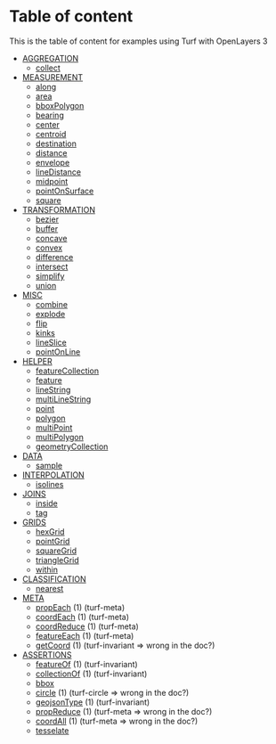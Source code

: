 # Table of content

This is the table of content for examples using Turf with OpenLayers 3

* [AGGREGATION](aggregation/README.md)
    * [collect](aggregation/collect.md)
* [MEASUREMENT](measurement/README.md)
    * [along](measurement/along.md)
    * [area](measurement/area.md)
    * [bboxPolygon](measurement/bboxPolygon.md)
    * [bearing](measurement/bearing.md)
    * [center](measurement/center.md)
    * [centroid](measurement/centroid.md)
    * [destination](measurement/destination.md)
    * [distance](measurement/distance.md)
    * [envelope](measurement/envelope.md)
    * [lineDistance](measurement/lineDistance.md)
    * [midpoint](measurement/midpoint.md)
    * [pointOnSurface](measurement/pointOnSurface.md)
    * [square](measurement/square.md)
* [TRANSFORMATION](transformation/README.md)
    * [bezier](transformation/bezier.md)
    * [buffer](transformation/buffer.md)
    * [concave](transformation/concave.md)
    * [convex](transformation/convex.md)
    * [difference](transformation/difference.md)
    * [intersect](transformation/intersect.md)
    * [simplify](transformation/simplify.md)
    * [union](transformation/union.md)
* [MISC](misc/README.md)
    * [combine](misc/combine.md)
    * [explode](misc/explode.md)
    * [flip](misc/flip.md)
    * [kinks](misc/kinks.md)
    * [lineSlice](misc/lineSlice.md)
    * [pointOnLine](misc/pointOnLine.md)
* [HELPER](helper/README.md)
    * [featureCollection](helper/featureCollection.md)
    * [feature](helper/feature.md)
    * [lineString](helper/lineString.md)
    * [multiLineString](helper/multiLineString.md)
    * [point](helper/point.md)
    * [polygon](helper/polygon.md)
    * [multiPoint](helper/multiPoint.md)
    * [multiPolygon](helper/multiPolygon.md)
    * [geometryCollection](helper/geometryCollection.md)
* [DATA](data/README.md)
    * [sample](data/sample.md)
* [INTERPOLATION](interpolation/README.md)
    * [isolines](interpolation/isolines.md)
* [JOINS](joins/README.md)
    * [inside](joins/inside.md)
    * [tag](joins/tag.md)
* [GRIDS](grids/README.md)
    * [hexGrid](grids/hexGrid.md)
    * [pointGrid](grids/pointGrid.md)
    * [squareGrid](grids/squareGrid.md)
    * [triangleGrid](grids/triangleGrid.md)
    * [within](grids/within.md)
* [CLASSIFICATION](classification/README.md)
    * [nearest](classification/nearest.md)
* [META](meta/README.md)
    * [propEach](meta/propEach.md) (1) (turf-meta)
    * [coordEach](meta/coordEach.md) (1) (turf-meta)
    * [coordReduce](meta/coordReduce.md) (1) (turf-meta)
    * [featureEach](meta/featureEach.md) (1) (turf-meta)
    * [getCoord](meta/getCoord.md) (1) (turf-invariant => wrong in the doc?)
* [ASSERTIONS](assertions/README.md)
    * [featureOf](assertions/featureOf.md) (1) (turf-invariant)
    * [collectionOf](assertions/collectionOf.md) (1) (turf-invariant)
    * [bbox](assertions/bbox.md)
    * [circle](assertions/circle.md) (1) (turf-circle => wrong in the doc?)
    * [geojsonType](assertions/geojsonType.md) (1) (turf-invariant)
    * [propReduce](assertions/propReduce.md) (1) (turf-meta => wrong in the doc?)
    * [coordAll](assertions/coordAll.md) (1) (turf-meta => wrong in the doc?)
    * [tesselate](assertions/tesselate.md)
